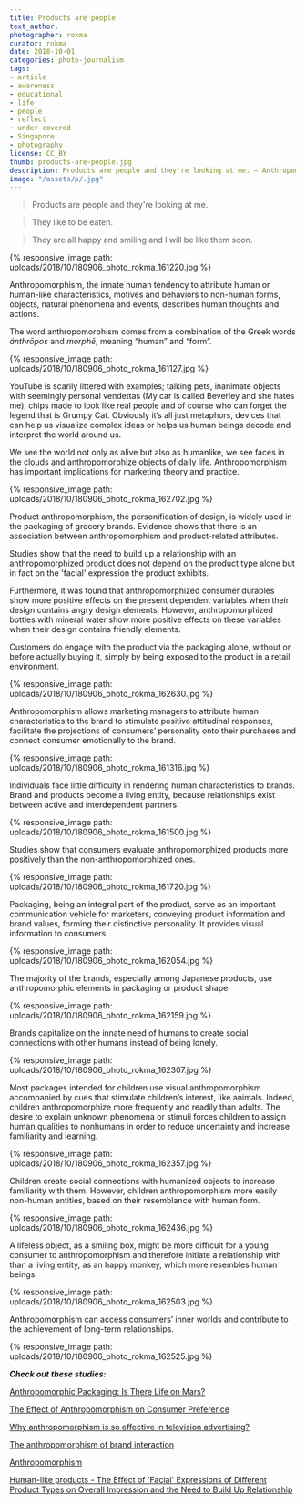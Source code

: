 ```yaml
---
title: Products are people
text_author:
photographer: rokma
curator: rokma
date: 2018-10-01
categories: photo-journalism
tags:
- article
- awareness
- educational
- life
- people
- reflect
- under-covered
- Singapore
- photography
license: CC_BY
thumb: products-are-people.jpg
description: Products are people and they're looking at me. – Anthropomorphism, the innate human tendency to attribute human or human-like characteristics, motives and behaviours to non-human forms, objects, natural phenomena and events, describes human thoughts and actions.
image: "/assets/p/.jpg"
---
```


>Products are people and they're looking at me.

>They like to be eaten.

>They are all happy and smiling and I will be like them soon.

{% responsive_image path: uploads/2018/10/180906_photo_rokma_161220.jpg %}

Anthropomorphism, the innate human tendency to attribute human or human-like characteristics, motives and behaviors to non-human forms, objects, natural phenomena and events, describes human thoughts and actions.

The word anthropomorphism comes from a combination of the Greek words _ánthrōpos_ and _morphē_, meaning “human” and “form”.


{% responsive_image path: uploads/2018/10/180906_photo_rokma_161127.jpg %}

YouTube is scarily littered with examples; talking pets, inanimate objects with seemingly personal vendettas (My car is called Beverley and she hates me), chips made to look like real people and of course who can forget the legend that is Grumpy Cat. Obviously it’s all just metaphors, devices that can help us visualize complex ideas or helps us human beings decode and interpret the world around us.


We see the world not only as alive but also as humanlike, we see faces in the clouds and anthropomorphize objects of daily life. Anthropomorphism has important implications for marketing theory and practice.

{% responsive_image path: uploads/2018/10/180906_photo_rokma_162702.jpg %}


Product anthropomorphism, the personification of design, is widely used in the packaging of grocery brands. Evidence shows that there is an association between anthropomorphism and product-related attributes.


Studies show that the need to build up a relationship with an anthropomorphized product does not depend on the product type alone but in fact on the 'facial' expression the product exhibits.

Furthermore, it was found that anthropomorphized consumer durables show more positive effects on the present dependent variables when their design contains angry design elements. However, anthropomorphized bottles with mineral water show more positive effects on these variables when their design contains friendly elements.




Customers do engage with the product via the packaging alone, without or before actually buying it, simply by being exposed to the product in a retail environment.

{% responsive_image path: uploads/2018/10/180906_photo_rokma_162630.jpg %}


Anthropomorphism allows marketing managers to attribute human characteristics to the brand to stimulate positive attitudinal responses, facilitate the projections of consumers’ personality onto their purchases and connect consumer emotionally to the brand.


{% responsive_image path: uploads/2018/10/180906_photo_rokma_161316.jpg %}

Individuals face little difficulty in rendering human characteristics to brands. Brand and products become a living entity, because relationships exist between active and interdependent partners.


{% responsive_image path: uploads/2018/10/180906_photo_rokma_161500.jpg %}

Studies show that consumers evaluate anthropomorphized products more positively than the non-anthropomorphized ones.



{% responsive_image path: uploads/2018/10/180906_photo_rokma_161720.jpg %}

Packaging, being an integral part of the product, serve as an important communication vehicle for marketers, conveying product information and brand values, forming their distinctive personality. It provides visual information to consumers.


{% responsive_image path: uploads/2018/10/180906_photo_rokma_162054.jpg %}


The majority of the brands, especially among Japanese products, use anthropomorphic elements in packaging or product shape.


{% responsive_image path: uploads/2018/10/180906_photo_rokma_162159.jpg %}


Brands capitalize on the innate need of humans to create social connections with other humans instead of being lonely.


{% responsive_image path: uploads/2018/10/180906_photo_rokma_162307.jpg %}


Most packages intended for children use visual anthropomorphism accompanied by cues that stimulate children’s interest, like animals. Indeed, children anthropomorphize more frequently and readily than adults. The desire to explain unknown phenomena or stimuli forces children to assign human qualities to nonhumans in order to reduce uncertainty and increase familiarity and learning.  



{% responsive_image path: uploads/2018/10/180906_photo_rokma_162357.jpg %}

Children create social connections with humanized objects to increase familiarity with them. However, children anthropomorphism more easily non-human entities, based on their resemblance with human form.

{% responsive_image path: uploads/2018/10/180906_photo_rokma_162436.jpg %}


A lifeless object, as a smiling box, might be more difficult for a young consumer to anthropomorphism and therefore initiate a relationship with than a living entity, as an happy monkey, which more resembles human beings.


{% responsive_image path: uploads/2018/10/180906_photo_rokma_162503.jpg %}

Anthropomorphism can access consumers’ inner worlds and contribute to the achievement of long-term relationships.


{% responsive_image path: uploads/2018/10/180906_photo_rokma_162525.jpg %}






_**Check out these studies:**_

[Anthropomorphic Packaging: Is There Life on Mars?](http://eprints.whiterose.ac.uk/87337/2/AnthropomorphicPackagingThereMars%5B1%5D.pdf)


[The Effect of Anthropomorphism on Consumer Preference](http://www.acrwebsite.org/volumes/v43/acr_vol43_1019046.pdf)


[Why anthropomorphism is so effective in television advertising?](https://garthburley.wordpress.com/2017/03/31/why-anthropomorphism-is-so-effective-in-television-advertising/)

[The anthropomorphism of brand interaction](http://www.bandt.com.au/uncategorised/The-anthropomorphism-of-brand-interaction)

[Anthropomorphism](http://www.literarydevices.com/anthropomorphism/)

[Human-like products - The Effect of 'Facial' Expressions of Different Product Types on Overall Impression and the Need to Build Up Relationship](https://essay.utwente.nl/69514/1/Riesenbeck_MA_BMS.pdf)
